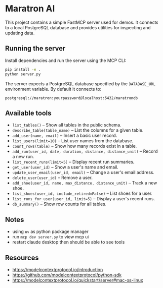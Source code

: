 # Maratron AI

This project contains a simple FastMCP server used for demos. It connects
to a local PostgreSQL database and provides utilities for inspecting and
updating data.

## Running the server

Install dependencies and run the server using the MCP CLI:

```bash
pip install -e .
python server.py
```

The server expects a PostgreSQL database specified by the `DATABASE_URL`
environment variable. By default it connects to:

```
postgresql://maratron:yourpassword@localhost:5432/maratrondb
```

## Available tools

- `list_tables()` – Show all tables in the public schema.
- `describe_table(table_name)` – List the columns for a given table.
- `add_user(name, email)` – Insert a basic user record.
- `list_users(limit=10)` – List user names from the database.
- `count_rows(table)` – Show how many records exist in a table.
- `add_run(user_id, date, duration, distance, distance_unit)` – Record a new run.
- `list_recent_runs(limit=5)` – Display recent run summaries.
- `get_user(user_id)` – Show a user's name and email.
- `update_user_email(user_id, email)` – Change a user's email address.
- `delete_user(user_id)` – Remove a user.
- `add_shoe(user_id, name, max_distance, distance_unit)` – Track a new shoe.
- `list_shoes(user_id, include_retired=False)` – List shoes for a user.
- `list_runs_for_user(user_id, limit=5)` – Display a user's recent runs.
- `db_summary()` – Show row counts for all tables.


## Notes
- using `uv` as python package manager
- run `mcp dev server.py` to view mcp ui
- restart claude desktop then should be able to see tools

## Resources
- https://modelcontextprotocol.io/introduction
- https://github.com/modelcontextprotocol/python-sdk
- https://modelcontextprotocol.io/quickstart/server#mac-os-linux